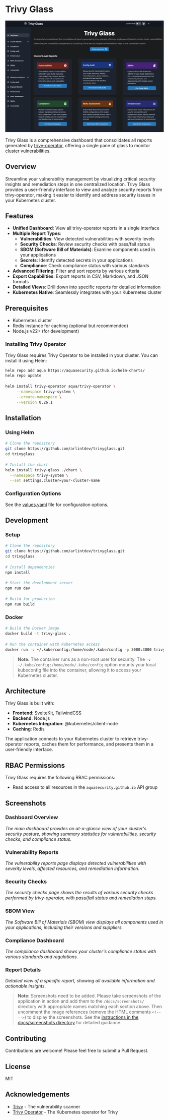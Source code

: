 # Trivy Glass

![Trivy Glass Logo](/docs/screenshots/dashboard.png)

Trivy Glass is a comprehensive dashboard that consolidates all reports generated by [trivy-operator](https://github.com/aquasecurity/trivy-operator), offering a single pane of glass to monitor cluster vulnerabilities.

## Overview

Streamline your vulnerability management by visualizing critical security insights and remediation steps in one centralized location. Trivy Glass provides a user-friendly interface to view and analyze security reports from trivy-operator, making it easier to identify and address security issues in your Kubernetes cluster.

## Features

- **Unified Dashboard**: View all trivy-operator reports in a single interface
- **Multiple Report Types**:
  - **Vulnerabilities**: View detected vulnerabilities with severity levels
  - **Security Checks**: Review security checks with pass/fail status
  - **SBOM (Software Bill of Materials)**: Examine components used in your applications
  - **Secrets**: Identify detected secrets in your applications
  - **Compliance**: Check compliance status with various standards
- **Advanced Filtering**: Filter and sort reports by various criteria
- **Export Capabilities**: Export reports in CSV, Markdown, and JSON formats
- **Detailed Views**: Drill down into specific reports for detailed information
- **Kubernetes Native**: Seamlessly integrates with your Kubernetes cluster

## Prerequisites

- Kubernetes cluster
- Redis instance for caching (optional but recommended)
- Node.js v22+ (for development)

### Installing Trivy Operator

Trivy Glass requires Trivy Operator to be installed in your cluster. You can install it using Helm:

```bash
helm repo add aqua https://aquasecurity.github.io/helm-charts/
helm repo update

helm install trivy-operator aqua/trivy-operator \
     --namespace trivy-system \
     --create-namespace \
     --version 0.26.1
```

## Installation

### Using Helm

```bash
# Clone the repository
git clone https://github.com/arlintdev/trivyglass.git
cd trivyglass

# Install the chart
helm install trivy-glass ./chart \
  --namespace trivy-system \
  --set settings.cluster=your-cluster-name
```

### Configuration Options

See the [values.yaml](chart/values.yaml) file for configuration options.

## Development

### Setup

```bash
# Clone the repository
git clone https://github.com/arlintdev/trivyglass.git
cd trivyglass

# Install dependencies
npm install

# Start the development server
npm run dev

# Build for production
npm run build
```

### Docker

```bash
# Build the Docker image
docker build -t trivy-glass .

# Run the container with Kubernetes access
docker run -v ~/.kube/config:/home/node/.kube/config -p 3000:3000 trivy-glass
```

> **Note:** The container runs as a non-root user for security. The `-v ~/.kube/config:/home/node/.kube/config` option mounts your local kubeconfig file into the container, allowing it to access your Kubernetes cluster.

## Architecture

Trivy Glass is built with:

- **Frontend**: SvelteKit, TailwindCSS
- **Backend**: Node.js
- **Kubernetes Integration**: @kubernetes/client-node
- **Caching**: Redis

The application connects to your Kubernetes cluster to retrieve trivy-operator reports, caches them for performance, and presents them in a user-friendly interface.

## RBAC Permissions

Trivy Glass requires the following RBAC permissions:

- Read access to all resources in the `aquasecurity.github.io` API group

## Screenshots

### Dashboard Overview

<!-- ![Dashboard Overview](/docs/screenshots/dashboard-overview.png) -->

_The main dashboard provides an at-a-glance view of your cluster's security posture, showing summary statistics for vulnerabilities, security checks, and compliance status._

### Vulnerability Reports

<!-- ![Vulnerability Reports](/docs/screenshots/vulnerability-reports.png) -->

_The vulnerability reports page displays detected vulnerabilities with severity levels, affected resources, and remediation information._

### Security Checks

<!-- ![Security Checks](/docs/screenshots/security-checks.png) -->

_The security checks page shows the results of various security checks performed by trivy-operator, with pass/fail status and remediation steps._

### SBOM View

<!-- ![SBOM View](/docs/screenshots/sbom-view.png) -->

_The Software Bill of Materials (SBOM) view displays all components used in your applications, including their versions and suppliers._

### Compliance Dashboard

<!-- ![Compliance Dashboard](/docs/screenshots/compliance-dashboard.png) -->

_The compliance dashboard shows your cluster's compliance status with various standards and regulations._

### Report Details

<!-- ![Report Details](/docs/screenshots/report-details.png) -->

_Detailed view of a specific report, showing all available information and actionable insights._

> **Note:** Screenshots need to be added. Please take screenshots of the application in action and add them to the `/docs/screenshots/` directory with appropriate names matching each section above. Then uncomment the image references (remove the HTML comments `<!-- -->`) to display the screenshots. See the [instructions in the docs/screenshots directory](docs/screenshots/README.md) for detailed guidance.

## Contributing

Contributions are welcome! Please feel free to submit a Pull Request.

## License

MIT

## Acknowledgements

- [Trivy](https://github.com/aquasecurity/trivy) - The vulnerability scanner
- [Trivy Operator](https://github.com/aquasecurity/trivy-operator) - The Kubernetes operator for Trivy
